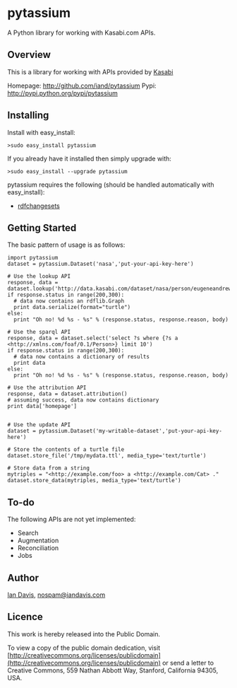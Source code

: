 pytassium
=========
A Python library for working with Kasabi.com APIs.

Overview
--------
This is a library for working with APIs provided by [Kasabi](http://www.kasabi.com/)

Homepage: http://github.com/iand/pytassium
Pypi: http://pypi.python.org/pypi/pytassium

Installing
----------
Install with easy_install:

    >sudo easy_install pytassium

If you already have it installed then simply upgrade with:

    >sudo easy_install --upgrade pytassium

pytassium requires the following (should be handled automatically with easy_install):

*   [rdfchangesets](https://github.com/iand/rdfchangesets)

Getting Started
---------------
The basic pattern of usage is as follows:

    import pytassium
    dataset = pytassium.Dataset('nasa','put-your-api-key-here')

    # Use the lookup API
    response, data = dataset.lookup('http://data.kasabi.com/dataset/nasa/person/eugeneandrewcernan')
    if response.status in range(200,300):
      # data now contains an rdflib.Graph
      print data.serialize(format="turtle") 
    else:
      print "Oh no! %d %s - %s" % (response.status, response.reason, body)

    # Use the sparql API
    response, data = dataset.select('select ?s where {?s a <http://xmlns.com/foaf/0.1/Person>} limit 10')
    if response.status in range(200,300):
      # data now contains a dictionary of results
      print data
    else:
      print "Oh no! %d %s - %s" % (response.status, response.reason, body)

    # Use the attribution API
    response, data = dataset.attribution()
    # assuming success, data now contains dictionary
    print data['homepage']


    # Use the update API
    dataset = pytassium.Dataset('my-writable-dataset','put-your-api-key-here')

    # Store the contents of a turtle file
    dataset.store_file('/tmp/mydata.ttl', media_type='text/turtle') 

    # Store data from a string
    mytriples = "<http://example.com/foo> a <http://example.com/Cat> ."
    dataset.store_data(mytriples, media_type='text/turtle') 


To-do
-----
The following APIs are not yet implemented:

* Search
* Augmentation
* Reconciliation
* Jobs


Author
------
[Ian Davis](http://iandavis.com/), nospam@iandavis.com

Licence
-------
This work is hereby released into the Public Domain. 

To view a copy of the public domain dedication, visit 
[http://creativecommons.org/licenses/publicdomain](http://creativecommons.org/licenses/publicdomain) or send a letter to 
Creative Commons, 559 Nathan Abbott Way, Stanford, California 94305, USA.
